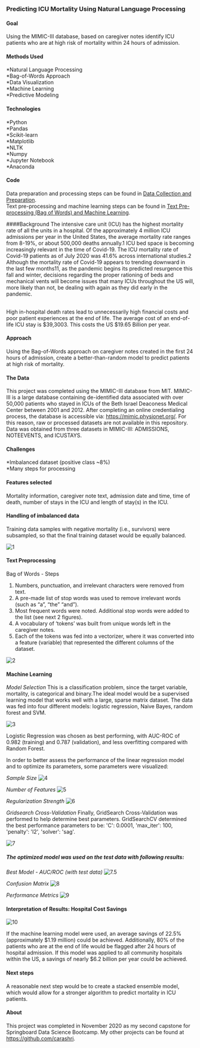 ### Predicting ICU Mortality Using Natural Language Processing

#### Goal
Using the MIMIC-III database, based on caregiver notes identify ICU patients who are at high risk of mortality within 24 hours of admission.

#### Methods Used
*Natural Language Processing
<br>
*Bag-of-Words Approach
<br>
*Data Visualization
<br>
*Machine Learning
<br>
*Predictive Modeling

#### Technologies
*Python
<br>
*Pandas
<br>
*Scikit-learn
<br>
*Matplotlib
<br>
*NLTK
<br>
*Numpy
<br>
*Jupyter Notebook
<br>
*Anaconda

#### Code
Data preparation and processing steps can be found in [Data Collection and Preparation](https://github.com/carashri/Predicting-ICU-Mortality/blob/main/Code/Data_Collection_and_Preparation-GH.ipynb).
<br>
Text pre-processing and machine learning steps can be found in [Text Pre-processing (Bag of Words) and Machine Learning](https://github.com/carashri/Predicting-ICU-Mortality/blob/main/Code/Text_Pre-processing_(Bag_of_Words)%20and%20Machine%20Learning-GH.ipynb).

####Background
The intensive care unit (ICU) has the highest mortality rate of all the units in a hospital.  Of the approximately 4 million ICU admissions per year in the United States, the average mortality rate ranges from 8-19%, or about 500,000 deaths annually.1 ICU bed space is becoming increasingly relevant in the time of Covid-19. The ICU mortality rate of Covid-19 patients as of July 2020 was 41.6% across international studies.2 Although the mortality rate of Covid-19 appears to trending downward in the last few months11, as the pandemic begins its predicted resurgence this fall and winter, decisions regarding the proper rationing of beds and mechanical vents will become issues that many ICUs throughout the US will, more likely than not, be dealing with again as they did early in the pandemic.

<br>High in-hospital death rates lead to unnecessarily high financial costs and poor patient experiences at the end of life. The average cost of an end-of-life ICU stay is $39,3003. This costs the US $19.65 Billion per year.

#### Approach

Using the Bag-of-Words approach on caregiver notes created in the first 24 hours of admission, create a better-than-random model to predict patients at high risk of mortality.

#### The Data
This project was completed using the MIMIC-III database from MIT. MIMIC-III is a large database containing de-identified data associated with over 50,000 patients who stayed in ICUs of the Beth Israel Deaconess Medical Center between 2001 and 2012. After completing an online credentialing process, the database is accessible via: https://mimic.physionet.org/. For this reason, raw or processed datasets are not available in this repository.
Data was obtained from three datasets in MIMIC-III: ADMISSIONS, NOTEEVENTS, and ICUSTAYS.

#### Challenges
*Imbalanced dataset (positive class ~8%)
<br>
*Many steps for processing

#### Features selected
Mortality information, caregiver note text, admission date and time, time of death, number of stays in the ICU and length of stay(s) in the ICU.

#### Handling of imbalanced data
Training data samples with negative mortality (i.e., survivors) were subsampled, so that the final training dataset would be equally balanced.

![1](https://github.com/carashri/Predicting-ICU-Mortality/blob/main/Images/1%20-%20subsample%20negatives.png)

#### Text Preprocessing

Bag of Words - Steps
<br>
1. Numbers, punctuation, and irrelevant characters were removed from text.
2. A pre-made list of stop words was used to remove irrelevant words (such as “a”, “the” “and”). 
3. Most frequent words were noted. Additional stop words were added to the list (see next 2 figures).
4. A vocabulary of ‘tokens’ was built from unique words left in the caregiver notes. 
5. Each of the tokens was fed into a vectorizer, where it was converted into a feature (variable) that represented the different columns of the dataset. 

![2](https://github.com/carashri/Predicting-ICU-Mortality/blob/main/Images/2-word%20frequency.png)

#### Machine Learning

*Model Selection*
This is a classification problem, since the target variable, mortality, is categorical and binary.The ideal model would be a supervised learning model that works well with a large, sparse matrix dataset. The data was fed into four different models: logistic regression, Naive Bayes, random forest and SVM. 

![3](https://github.com/carashri/Predicting-ICU-Mortality/blob/main/Images/3-model%20comparison.png)

Logistic Regression was chosen as best performing, with AUC-ROC of 0.982 (training) and 0.787 (validation), and less overfitting compared with Random Forest.

In order to better assess the performance of the linear regression model and to optimize its parameters, some parameters were visualized:

*Sample Size*
![4](https://github.com/carashri/Predicting-ICU-Mortality/blob/main/Images/4-sample%20size.png)

*Number of Features*
![5](https://github.com/carashri/Predicting-ICU-Mortality/blob/main/Images/5-number%20of%20features.png)

*Regularization Strength*
![6](https://github.com/carashri/Predicting-ICU-Mortality/blob/main/Images/6-regularization%20strength.png)

*Gridsearch Cross-Validation*
Finally, GridSearch Cross-Validation was performed to help determine best parameters. GridSearchCV determined the best performance parameters to be: 'C': 0.0001, 'max_iter': 100, 'penalty': 'l2', 'solver': 'sag'.

![7](https://github.com/carashri/Predicting-ICU-Mortality/blob/main/Images/7-gridsearch.png)

##### The optimized model was used on the test data with following results:

*Best Model - AUC/ROC (with test data)*
![7.5](https://github.com/carashri/Predicting-ICU-Mortality/blob/main/Images/7.5%20Best%20model%20AUC-ROC.png)

*Confusion Matrix*
![8](https://github.com/carashri/Predicting-ICU-Mortality/blob/main/Images/8-confusion%20matrix.png)

*Performance Metrics*
![9](https://github.com/carashri/Predicting-ICU-Mortality/blob/main/Images/9-performance%20metrics.png)

#### Interpretation of Results: Hospital Cost Savings

![10](https://github.com/carashri/Predicting-ICU-Mortality/blob/main/Images/10-hospital%20savings.png)

If  the machine learning model were used, an average savings of 22.5% (approximately $1.19 million) could be achieved. Additionally, 80% of the patients who are at the end of life would be flagged after 24 hours of hospital admission. If this model was applied to all community hospitals within the US, a savings of nearly $6.2 billion per year could be achieved.

#### Next steps
A reasonable next step would be to create a stacked ensemble model, which would allow for a stronger algorithm to predict mortality in ICU patients.

#### About
This project was completed in November 2020 as my second capstone for Springboard Data Science Bootcamp. My other projects can be found at https://github.com/carashri.


